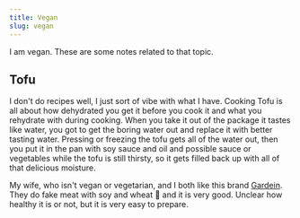 ```yaml
---
title: Vegan
slug: vegan
---
```


I am vegan. These are some notes related to that topic. 

## Tofu

I don't do recipes well, I just sort of vibe with what I have. Cooking Tofu is all about how dehydrated you get it before you cook it and what you rehydrate with during cooking. When you take it out of the package it tastes like water, you got to get the boring water out and replace it with better tasting water. Pressing or freezing the tofu gets all of the water out, then you put it in the pan with soy sauce and oil and possible sauce or vegetables while the tofu is still thirsty, so it gets filled back up with all of that delicious moisture.

 My wife, who isn't vegan or vegetarian, and I both like this brand [Gardein](https://www.gardein.com/). They do fake meat with soy and wheat 🦅 and it is very good. Unclear how healthy it is or not, but it is very easy to prepare.
